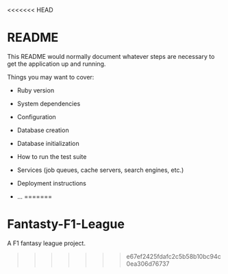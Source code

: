 <<<<<<< HEAD
# README

This README would normally document whatever steps are necessary to get the
application up and running.

Things you may want to cover:

* Ruby version

* System dependencies

* Configuration

* Database creation

* Database initialization

* How to run the test suite

* Services (job queues, cache servers, search engines, etc.)

* Deployment instructions

* ...
=======
# Fantasty-F1-League
A F1 fantasy league project.
>>>>>>> e67ef2425fdafc2c5b58b10bc94c0ea306d76737

